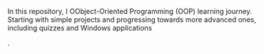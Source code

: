 In this repository,  I   OObject-Oriented Programming (OOP) learning journey. Starting with simple projects and progressing towards more advanced ones, including quizzes and Windows applications






.
